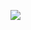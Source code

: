 ![](https://upload.wikimedia.org/wikipedia/commons/5/57/1961_-_Central_RR_Of_New_Jersey_Roundtable_and_Locomomotive_Yard.jpg)
